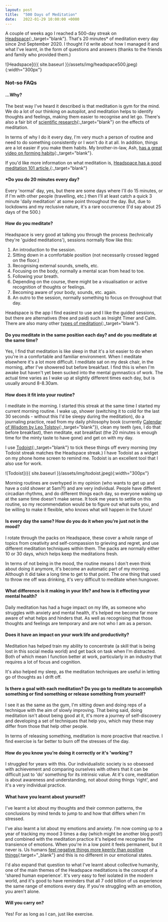 ```yaml
---
layout: post
title:  "500 Days of Meditation"
date:   2022-01-29 10:00:00 +0000
---
```


A couple of weeks ago I reached a 500-day streak on [Headspace](https://www.headspace.com/){:_target="blank"}. That's 20 minutes* of meditation every day since 2nd September 2020. I thought I'd write about how I managed it and what I've learnt, in the form of questions and answers (thanks to the friends and family who provided them.) 

![Headspace]({{ site.baseurl }}/assets/img/headspace500.jpeg){:width="300px"}

### Not-so FAQs

#### ...Why?

The best way I've heard it described is that meditation is gym for the mind. We do a lot of our thinking on autopilot, and meditation helps to identify thoughts and feelings, making them easier to recognise and let go. There's also a fair bit of [scientific research](https://www.nccih.nih.gov/health/meditation-in-depth){:_target="blank"} on the effects of meditation.

In terms of why I do it every day, I'm very much a person of routine and need to do something consistently or I won't do it at all. In addition, things are a lot easier if you make them habits. My brother-in-law, Ash, [has a great video on forming habits](https://www.youtube.com/watch?v=FIjGND9P-DU){:_target="blank"}.

If you'd like more information on what meditation is, [Headspace has a good meditation 101 article.](https://www.headspace.com/meditation-101/what-is-meditation){:_target="blank"}

#### *Do you do 20 minutes every day?

Every 'normal' day, yes, but there are some days where I'll do 15 minutes, or if I'm with other people (travelling, etc.) then I'll at least catch a quick 3 minute 'daily meditation' at some point throughout the day. But, due to lockdowns and my reclusive nature, it's a rare occurrence (I'd say about 25 days of the 500.)

#### How do you meditate?

Headspace is very good at talking you through the process (technically they're 'guided meditations'), sessions normally flow like this:
1. An introduction to the session.
2. Sitting down in a comfortable position (not necessarily crossed legged on the floor.)
3. Recognising external sounds, smells, etc.
4. Focusing on the body, normally a mental scan from head to toe.
5. Following your breath.
6. Depending on the course, there might be a visualisation or active recognition of thoughts or feelings.
7. Becoming aware of your body, sounds, etc. again.
8. An outro to the session, normally something to focus on throughout that day.

Headspace is the app I find easiest to use and I like the guided sessions, but there are alternatives (free and paid) such as Insight Timer and Calm. There are also many other [types of meditation](https://www.everydayhealth.com/meditation/types/){:_target="blank"}.

#### Do you meditate in the same position each day? and do you meditate at the same time?

Yes, I find that meditation is like sleep in that it's a lot easier to do when you're in a comfortable and familiar environment. When I meditate elsewhere it's a lot more difficult. I meditate sat on my desk chair, in the morning, after I've showered but before breakfast. I find this is when I'm awake but haven't yet been sucked into the mental gymnastics of work. The actual time varies as I wake up at slightly different times each day, but is usually around 8-8.30am.

#### How does it fit into your routine?

I meditate in the morning. I started this streak at the same time I started my current morning routine. I wake up, shower (switching it to cold for the last 30 seconds - without this I'd be sleepy during the meditation), do a journaling practice, read from my daily philosophy book (currently [Calendar of Wisdom by Leo Tolstoy](https://www.goodreads.com/book/show/12419.A_Calendar_of_Wisdom){:_target="blank"}), clean my teeth (yes, I do that before breakfast), then meditate, eat breakfast (the 20 minutes is enough time for the minty taste to have gone) and get on with my day.

I use [Todoist](https://todoist.com/app/){:_target="blank"} to tick these things off every morning (my Todoist streak matches the Headspace streak.) I have Todoist as a widget on my phone home screen to remind me. Todoist is an excellent tool that I also use for work.

![Todoist]({{ site.baseurl }}/assets/img/todoist.jpeg){:width="300px"}

Morning routines are overhyped in my opinion (who wants to get up and have a cold shower at 5am?!) and are very individual. People have different circadian rhythms, and do different things each day, so everyone waking up at the same time doesn't make sense. It took me years to settle on this routine, so my recommendation would be to figure out what suits you, and be willing to make it flexible, who knows what will happen in the future!

#### Is every day the same? How do you do it when you’re just not in the mood?

I rotate through the packs on Headspace, these cover a whole range of topics from creativity and self-compassion to grieving and regret, and use different meditation techniques within them. The packs are normally either 10 or 30 days, which helps keep the meditations fresh.

In terms of not being in the mood, the routine means I don't even think about doing it anymore, it's become an automatic part of my morning. Although it did take a long time to get to that point. The one thing that used to throw me off was drinking, it's very difficult to meditate when hungover.

#### What difference is it making in your life? and how is it effecting your mental health?

Daily meditation has had a huge impact on my life, as someone who struggles with anxiety and mental health, it's helped me become far more aware of what helps and hinders that. As well as recognising that those thoughts and feelings are temporary and are not who I am as a person.

#### Does it have an impact on your work life and productivity?

Meditation has helped train my ability to concentrate (a skill that is being lost in this social media world) and get back on task when I'm distracted. Both of which mean I function better at work, particularly in an industry that requires a lot of focus and cognition.

It's also helped my sleep, as the meditation techniques are useful in letting go of thoughts as I drift off.

#### Is there a goal with each meditation? Do you go to meditate to accomplish something or find something or release something from yourself?

I see it as the same as the gym, I'm sitting down and doing reps of a technique with the aim of slowly improving. That being said, doing meditation isn't about being good at it, it's more a journey of self-discovery and developing a set of techniques that help you, which may these may differ from those that help other people.

In terms of releasing something, meditation is more proactive that reactive. I find exercise is far better to burn off the stresses of the day.

#### How do you know you’re doing it correctly or it's 'working'?

I struggled for years with this. Our individualistic society is so obsessed with achievement and comparing ourselves with others that it can be difficult just to 'do' something for its intrinsic value. At it's core, meditation is about awareness and understanding, not about doing things 'right', and it's a very individual practice.

#### What have you learnt about yourself?

I've learnt a lot about my thoughts and their common patterns, the conclusions by mind tends to jump to and how that differs when I'm stressed.

I've also learnt a lot about my emotions and anxiety. I'm now coming up to a year of tracking my mood 3 times a day (which might be another blog post!) and combined with the meditation practice it's helped me recognise the transience of emotions. When you're in a low point it feels permanent, but it never is. Us humans [feel negative things more keenly than positive things](https://en.wikipedia.org/wiki/Negativity_bias){:target="_blank"} and this is no different in our emotional states.

I'd also expand that question to what I've learnt about collective humanity, one of the main themes of the Headspace meditations is the concept of a 'shared human experience'. It's very easy to feel isolated in the modern world, and it's good to have reminders that all 7 odd billion of us experience the same range of emotions every day. If you're struggling with an emotion, you aren't alone.

#### Will you carry on?

Yes! For as long as I can, just like exercise.
